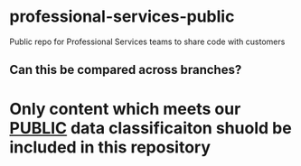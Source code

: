 # professional-services-public
Public repo for Professional Services teams to share code with customers

## Can this be compared across branches?

# Only content which meets our [PUBLIC](https://www.notion.so/sourcegraph/Data-Management-Policy-813c2f62396f4ad98813176cf7f15a62?pvs=4#20b89a8060274e2590e43995051ba825) data classificaiton shuold be included in this repository
